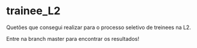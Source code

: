 # trainee_L2
Quetões que consegui realizar para o processo seletivo de treinees na L2. 

Entre na branch master para encontrar os resultados!
